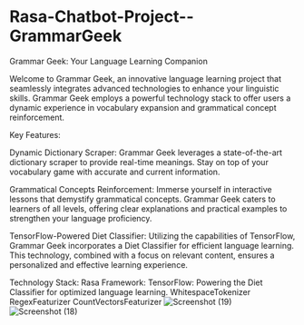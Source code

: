 # Rasa-Chatbot-Project--GrammarGeek
Grammar Geek: Your Language Learning Companion

Welcome to Grammar Geek, an innovative language learning project that seamlessly integrates advanced technologies to enhance your linguistic skills. Grammar Geek employs a powerful technology stack to offer users a dynamic experience in vocabulary expansion and grammatical concept reinforcement.

Key Features:

Dynamic Dictionary Scraper: Grammar Geek leverages a state-of-the-art dictionary scraper to provide real-time meanings. Stay on top of your vocabulary game with accurate and current information.

Grammatical Concepts Reinforcement: Immerse yourself in interactive lessons that demystify grammatical concepts. Grammar Geek caters to learners of all levels, offering clear explanations and practical examples to strengthen your language proficiency.

TensorFlow-Powered Diet Classifier: Utilizing the capabilities of TensorFlow, Grammar Geek incorporates a Diet Classifier for efficient language learning. This technology, combined with a focus on relevant content, ensures a personalized and effective learning experience.

Technology Stack:
Rasa Framework:
TensorFlow: Powering the Diet Classifier for optimized language learning.
WhitespaceTokenizer
RegexFeaturizer
CountVectorsFeaturizer
![Screenshot (19)](https://github.com/Attiqakaleem0/Rasa-Chatbot-Project--GrammarGeek/assets/44442189/07d36a51-e219-4ce6-8076-7d059926d9a5)
![Screenshot (18)](https://github.com/Attiqakaleem0/Rasa-Chatbot-Project--GrammarGeek/assets/44442189/d06b966b-0775-45e3-b2c3-9e331933c936)
